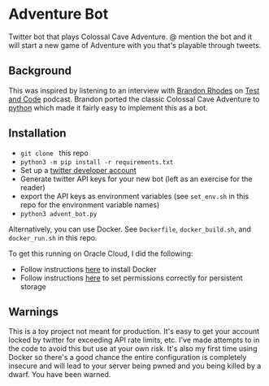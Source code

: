 # Adventure Bot

Twitter bot that plays Colossal Cave Adventure.  @ mention the bot and it will start a new game of Adventure with you that's playable through tweets.

## Background

This was inspired by listening to an interview with [Brandon Rhodes](https://twitter.com/brandon_rhodes) on [Test and Code](https://testandcode.com/151) podcast.  Brandon ported the classic Colossal Cave Adventure to [python](https://github.com/brandon-rhodes/python-adventure) which made it fairly easy to implement this as a bot.

## Installation

- `git clone ` this repo
- `python3 -m pip install -r requirements.txt`
- Set up a [twitter developer account](https://developer.twitter.com/en/apply-for-access)
- Generate twitter API keys for your new bot (left as an exercise for the reader)
- export the API keys as environment variables (see `set_env.sh` in this repo for the environment variable names)
- `python3 advent_bot.py`

Alternatively, you can use Docker.  See `Dockerfile`, `docker_build.sh`, and `docker_run.sh` in this repo.

To get this running on Oracle Cloud, I did the following:

- Follow instructions [here](https://oracle-base.com/articles/linux/docker-install-docker-on-oracle-linux-ol8) to install Docker
- Follow instructions [here](https://oracle-base.com/articles/linux/docker-host-file-system-permissions-for-container-persistent-host-volumes) to set permissions correctly for persistent storage


## Warnings

This is a toy project not meant for production.  It's easy to get your account locked by twitter for exceeding API rate limits, etc.  I've made attempts to in the code to avoid this but use at your own risk.  It's also my first time using Docker so there's a good chance the entire configuration is completely insecure and will lead to your server being pwned and you being killed by a dwarf.  You have been warned. 
